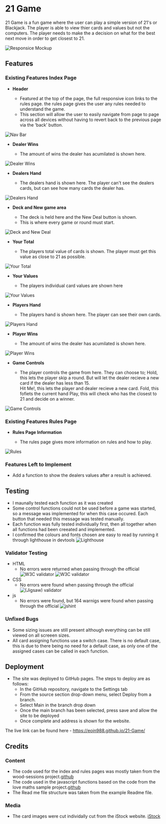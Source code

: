 # 21 Game

21 Game is a fun  game where the user can play a simple version of 21's or Blackjack.
The player is able to view thier cards and values but not the computers. The player needs to make the a decision on what for the best next move in order to get closest to 21.



![Responsice Mockup](https://github.com/Eoin988/21-Game/blob/main/assets/media/mockup.PNG)

## Features 


### Existing Features Index Page

- __Header__

  - Featured at the top of the page, the full responsive icon links to the rules page. the rules page gives the user any rules needed to understand the game. 
  - This section will allow the user to easily navigate from page to page across all devices without having to revert back to the previous page via the ‘back’ button. 

![Nav Bar](https://github.com/Eoin988/21-Game/blob/main/assets/media/rules.PNG)

- __Dealer Wins__

  - The amount of wins the dealer has acumilated is shown here.
  

![Dealer Wins](https://github.com/Eoin988/21-Game/blob/main/assets/media/dealer-wins.PNG)

- __Dealers Hand__

  - The dealers hand is shown here. The player can't see the dealers cards, but can see how many cards the dealer has.
  

![Dealers Hand](https://github.com/Eoin988/21-Game/blob/main/assets/media/dealer-hand.PNG)

- __Deck and New game area__

  - The deck is held here and the New Deal button is shown. 
  - This is where every game or round must start. 
 

![Deck and New Deal](https://github.com/Eoin988/21-Game/blob/main/assets/media/deck.PNG)

- __Your Total__ 

  - The players total value of cards is shown. The player must get this value as close to 21 as possible.


![Your Total](https://github.com/Eoin988/21-Game/blob/main/assets/media/player-total.PNG)

- __Your Values__ 

  - The players individual card values are shown here
 

![Your Values](https://github.com/Eoin988/21-Game/blob/main/assets/media/player-values.PNG)

- __Players Hand__ 

  - The players hand is shown here. The player can see their own cards.

  

![Players Hand](https://github.com/Eoin988/21-Game/blob/main/assets/media/player-hand.PNG)

- __Player Wins__ 

  - The amount of wins the dealer has acumilated is shown here.

  

![Player Wins](https://github.com/Eoin988/21-Game/blob/main/assets/media/player-wins.PNG)

- __Game Controls__ 

  - The player controls the game from here. They can choose to; 
  Hold, this lets the player skip a round. But will let the dealer recieve a new card if the dealer has less than 15.  
  Hit Me!, this lets the player and dealer recieve a new card.
  Fold, this fofiets the current hand
  Play, this will check who has the closest to 21 and decide on a winner.

  

![Game Controls](https://github.com/Eoin988/21-Game/blob/main/assets/media/controls.PNG)
### Existing Features Rules Page

- __Rules Page Information__

  - The rules page gives more information on rules and how to play. 
 

![Rules](https://github.com/Eoin988/21-Game/blob/main/assets/media/rules-page.PNG)




### Features Left to Implement

- Add a function to show the dealers values after a result is achieved.

## Testing 


- I maunally tested each function as it was created
- Some control functions could not be used before a game was started, so a message was implemented for when this case occured. Each button that needed this message was tested manually.
- Each function was fully tested individually first, then all together when all functions had been creeated and implemented.
 - I confirmed the colours and fonts chosen are easy to read by running it through lighthouse in devtools ![Lighthouse](https://github.com/Eoin988/21-Game/blob/main/assets/media/lighthouse.PNG)




### Validator Testing 

- HTML
  - No errors were returned when passing through the official ![W3C validator](https://github.com/Eoin988/21-Game/blob/main/assets/media/index-validator.PNG) ![W3C validator](https://github.com/Eoin988/21-Game/blob/main/assets/media/rules-validator.PNG)
- CSS
  - No errors were found when passing through the official ![(Jigsaw) validator](https://github.com/Eoin988/21-Game/blob/main/assets/media/css-validator.PNG)
- js
  - No errors were found, but 164 warnigs were found when passing through the official ![jshint](https://github.com/Eoin988/21-Game/blob/main/assets/media/css-validator.PNG)
### Unfixed Bugs

  - Some sizing issues are still present although everything can be still viewed on all screeen sizes.
  - All card assigning functions use a switch case. There is no default case, this is due to there being no need for a default case, as only one of the assigned cases can be called in each function.

## Deployment



- The site was deployed to GitHub pages. The steps to deploy are as follows: 
  - In the GitHub repository, navigate to the Settings tab 
  - From the source section drop-down menu, select Deploy from a branch.
  - Select Main in the branch drop down
  - Once the main branch has been selected, press save and allow the site to be deployed
  - Once complete and address is shown for the website.

The live link can be found here -  https://eoin988.github.io/21-Game/


## Credits 

### Content 

-  The code used for the index and rules pages was mostly taken from the wood-sessions project.[github](https://github.com/Eoin988/wood-sessions)
- The code used in the javascript functions based on the code from the love maths sample project.[github](https://github.com/Eoin988/love-maths)
- The Read me file structure was taken from the example Readme file. 

### Media

- The card images were cut individally cut from the iStock website. [iStock](https://www.istockphoto.com/vector/52-classic-playing-cards-with-jokers-gm1299841218-392348015?phrase=playing%20cards)